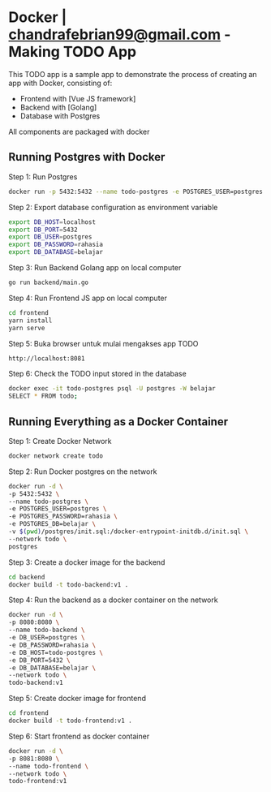 # Docker | chandrafebrian99@gmail.com - Making TODO App

This TODO app is a sample app to demonstrate the process of creating an app with Docker, consisting of:
- Frontend with [Vue JS framework]
- Backend with [Golang]
- Database with Postgres

All components are packaged with docker

## Running Postgres with Docker



Step 1: Run Postgres
```bash
docker run -p 5432:5432 --name todo-postgres -e POSTGRES_USER=postgres -e POSTGRES_PASSWORD=rahasia -e POSTGRES_DB=belajar -v $(pwd)/postgres/init.sql:/docker-entrypoint-initdb.d/init.sql -d postgres
```

Step 2: Export database configuration as environment variable
```bash
export DB_HOST=localhost
export DB_PORT=5432
export DB_USER=postgres
export DB_PASSWORD=rahasia
export DB_DATABASE=belajar
```

Step 3: Run Backend Golang app on local computer
```bash
go run backend/main.go
```

Step 4: Run Frontend JS app on local computer
```bash
cd frontend
yarn install
yarn serve
```

Step 5: Buka browser untuk mulai mengakses app TODO
```bash
http://localhost:8081
```

Step 6: Check the TODO input stored in the database
```bash
docker exec -it todo-postgres psql -U postgres -W belajar
SELECT * FROM todo;
```

## Running Everything as a Docker Container



Step 1: Create Docker Network
```bash
docker network create todo
```

Step 2: Run Docker postgres on the network
```bash
docker run -d \
-p 5432:5432 \
--name todo-postgres \
-e POSTGRES_USER=postgres \
-e POSTGRES_PASSWORD=rahasia \
-e POSTGRES_DB=belajar \
-v $(pwd)/postgres/init.sql:/docker-entrypoint-initdb.d/init.sql \
--network todo \
postgres
```

Step 3: Create a docker image for the backend
```bash
cd backend
docker build -t todo-backend:v1 .
```

Step 4: Run the backend as a docker container on the network
```bash
docker run -d \
-p 8080:8080 \
--name todo-backend \
-e DB_USER=postgres \
-e DB_PASSWORD=rahasia \
-e DB_HOST=todo-postgres \
-e DB_PORT=5432 \
-e DB_DATABASE=belajar \
--network todo \
todo-backend:v1
```

Step 5: Create docker image for frontend
```bash
cd frontend
docker build -t todo-frontend:v1 .
```

Step 6: Start frontend as docker container
```bash
docker run -d \
-p 8081:8080 \
--name todo-frontend \
--network todo \
todo-frontend:v1
```


